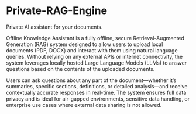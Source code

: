 # Private-RAG-Engine
Private AI assistant for your documents.

Offline Knowledge Assistant is a fully offline, secure Retrieval-Augmented Generation (RAG) system designed to allow users to upload local documents (PDF, DOCX) and interact with them using natural language queries. Without relying on any external APIs or internet connectivity, the system leverages locally hosted Large Language Models (LLMs) to answer questions based on the contents of the uploaded documents.

Users can ask questions about any part of the document—whether it’s summaries, specific sections, definitions, or detailed analysis—and receive contextually accurate responses in real-time. The system ensures full data privacy and is ideal for air-gapped environments, sensitive data handling, or enterprise use cases where external data sharing is not allowed.
